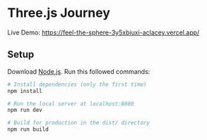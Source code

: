 # Three.js Journey
Live Demo: https://feel-the-sphere-3y5xbiuxi-aclacey.vercel.app/
## Setup
Download [Node.js](https://nodejs.org/en/download/).
Run this followed commands:

``` bash
# Install dependencies (only the first time)
npm install

# Run the local server at localhost:8080
npm run dev

# Build for production in the dist/ directory
npm run build
```
